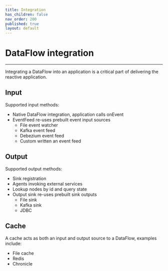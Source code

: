 ```yaml
---
title: Integration
has_children: false
nav_order: 200
published: true
layout: default
---
```



# DataFlow integration
---

Integrating a DataFlow into an application is a critical part of delivering the reactive application. 

## Input
Supported input methods:

- Native DataFlow integration, application calls onEvent
- EventFeed re-uses prebuilt event input sources 
  - File event watcher
  - Kafka event feed
  - Debezium event feed
  - Custom written an event feed

## Output
Supported output methods:
- Sink registration
- Agents invoking external services
- Lookup nodes by id and query state
- Output sink re-uses prebuilt sink outputs
  - File sink
  - Kafka sink
  - JDBC

## Cache
A cache acts as both an input and output source to a DataFlow, examples include:
- File cache
- Redis
- Chronicle